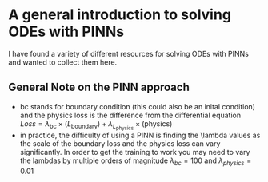 # A general introduction to solving ODEs with PINNs
I have found a variety of different resources for solving ODEs with PINNs and wanted to collect them here.
## General Note on the PINN approach
- bc stands for boundary condition (this could also be an inital condition) and the physics loss is the difference from the differential equation
$Loss = \lambda_{\text{bc}} \times (L_{\text{boundary}}) + \lambda_{L_{\text{physics}}} \times (\text{physics})$
- in practice, the difficulty of using a PINN is finding the \lambda values as the scale of the boundary loss and the physics loss can vary significantly. In order to get the training to work you may need to vary the lambdas by multiple orders of magnitude $\lambda_{bc} = 100$ and $\lambda_{physics} = 0.01$
